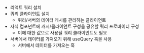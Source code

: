 - 리액트 쿼리 설치
- 쿼리 클라이언트 설치
  - 쿼리/서버의 데이터 캐시를 관리하는 클라이언트
- 자식 컴포넌트에 캐시/클라이언트 구성을 공유할 쿼리 프로바이더 구성
  - 이에 대한 값으로 사용될 쿼리 클라이언트도 필요
- 서버에서 데이터를 가져오기 위해 useQuery 훅을 사용
  - 서버에서 데이터를 가져오는 훅
